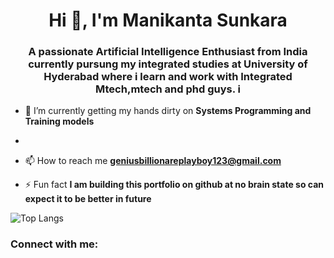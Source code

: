 
<h1 align="center">Hi 👋, I'm Manikanta Sunkara</h1>

<h3 align="center">A passionate Artificial Intelligence Enthusiast from India currently pursung my integrated studies at University of Hyderabad where i learn and work with Integrated Mtech,mtech and phd guys. i </h3>

- 🌱 I’m currently getting my hands dirty on **Systems Programming and Training models**
  
- 

- 📫 How to reach me  **geniusbillionareplayboy123@gmail.com**

- ⚡ Fun fact **I am building this portfolio on github  at no brain state so can expect it to be better in future**


 ![Top Langs](https://github-readme-stats.vercel.app/api/top-langs/?username=myusername&hide=javascript,css,scss,html&theme=tokyonight)


  

<h3 align="left">Connect with me:</h3>
<p align="left">
</p>
